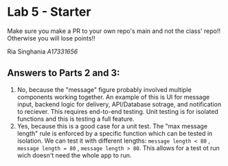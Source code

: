 # Lab 5 - Starter
Make sure you make a PR to your own repo's main and not the class' repo!! Otherwise you will lose points!!

Ria Singhania *A17331656*

## Answers to Parts 2 and 3: ##
1. No, because the "message" figure probably involved multiple components working together. An example of this is UI for message input, backend logic for delivery, API/Database sotrage, and notification to reciever. This requires end-to-end testing. Unit testing is for isolated functions and this is testing a full feature. 
2. Yes, because this is a good case for a unit test. The "max message length" rule is enforced by a specific function which can be tested in isolation. We can test it with different lengths: `message length < 80` , `message length = 80` , `message length > 80`. This allows for a test ot run wich doesn't need the whole app to run.
